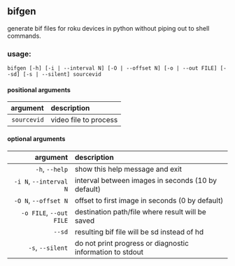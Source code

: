 ## bifgen
generate bif files for roku devices in python without piping out to shell commands.

### usage:
`bifgen [-h] [-i | --interval N] [-O | --offset N] [-o | --out FILE] [--sd] [-s | --silent] sourcevid`

#### positional arguments
| argument               |                                               description |
| --:                    |                                                       :-- |
| `sourcevid`            |                                     video file to process |

#### optional arguments
| argument               |                                               description |
| --:                    |                                                       :-- |
| `-h`, `--help`         |                           show this help message and exit |
| `-i N`, `--interval N` |        interval between images in seconds (10 by default) |
| `-O N`, `--offset N`   |           offset to first image in seconds (0 by default) |
| `-o FILE`, `--out FILE`|          destination path/file where result will be saved |
| `--sd`                 |               resulting bif file will be sd instead of hd |
| `-s`, `--silent`       | do not print progress or diagnostic information to stdout |


